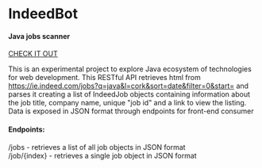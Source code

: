 # IndeedBot
#### Java jobs scanner

[CHECK IT OUT](https://indeed-bot.herokuapp.com)

This is an experimental project to explore Java ecosystem of technologies for web development. 
This RESTful API retrieves html from https://ie.indeed.com/jobs?q=java&l=cork&sort=date&filter=0&start=
and parses it creating a list of IndeedJob objects containing information about the job title, 
company name, unique "job id" and a link to view the listing.
Data is exposed in JSON format through endpoints for front-end consumer
#### Endpoints:
/jobs - retrieves a list of all job objects in JSON format <br>
/job/{index} - retrieves a single job object in JSON format
